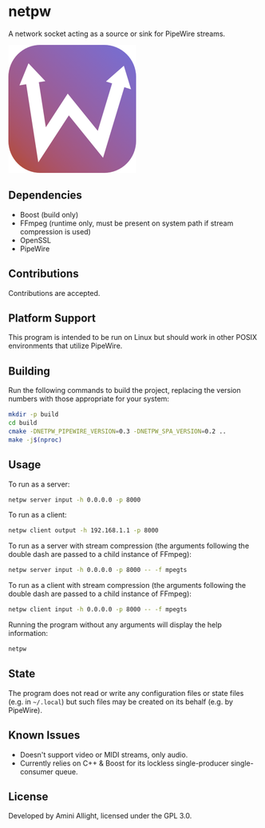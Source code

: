 # netpw

A network socket acting as a source or sink for PipeWire streams.

<img src="doc/icon.png" width="256"/>

## Dependencies

- Boost (build only)
- FFmpeg (runtime only, must be present on system path if stream compression is used)
- OpenSSL
- PipeWire

## Contributions

Contributions are accepted.

## Platform Support

This program is intended to be run on Linux but should work in other POSIX environments that utilize PipeWire.

## Building

Run the following commands to build the project, replacing the version numbers with those appropriate for your system:

```sh
mkdir -p build
cd build
cmake -DNETPW_PIPEWIRE_VERSION=0.3 -DNETPW_SPA_VERSION=0.2 ..
make -j$(nproc)
```

## Usage

To run as a server:

```sh
netpw server input -h 0.0.0.0 -p 8000
```

To run as a client:

```sh
netpw client output -h 192.168.1.1 -p 8000
```

To run as a server with stream compression (the arguments following the double dash are passed to a child instance of FFmpeg):

```sh
netpw server input -h 0.0.0.0 -p 8000 -- -f mpegts
```

To run as a client with stream compression (the arguments following the double dash are passed to a child instance of FFmpeg):

```sh
netpw client input -h 0.0.0.0 -p 8000 -- -f mpegts
```

Running the program without any arguments will display the help information:

```sh
netpw
```

## State

The program does not read or write any configuration files or state files (e.g. in `~/.local`) but such files may be created on its behalf (e.g. by PipeWire).

## Known Issues

- Doesn't support video or MIDI streams, only audio.
- Currently relies on C++ & Boost for its lockless single-producer single-consumer queue.

## License

Developed by Amini Allight, licensed under the GPL 3.0.
